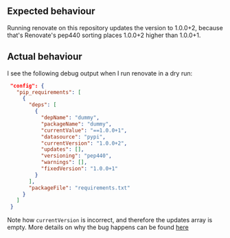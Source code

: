 ## Expected behaviour

Running renovate on this repository updates the version to 1.0.0+2, because that's Renovate's pep440 sorting places 1.0.0+2 higher than 1.0.0+1.

## Actual behaviour

I see the following debug output when I run renovate in a dry run:

```json
 "config": {
   "pip_requirements": [
     {
       "deps": [
         {
           "depName": "dummy",
           "packageName": "dummy",
           "currentValue": "==1.0.0+1",
           "datasource": "pypi",
           "currentVersion": "1.0.0+2",
           "updates": [],
           "versioning": "pep440",
           "warnings": [],
           "fixedVersion": "1.0.0+1"
         }
       ],
       "packageFile": "requirements.txt"
     }
   ]
 }
```

Note how `currentVersion` is incorrect, and therefore the updates array is empty. More details on why the bug happens can be found [here](https://github.com/renovatebot/renovate/discussions/34101#discussion-7928657)
